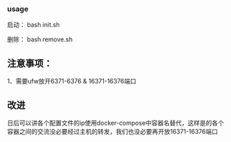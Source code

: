 ### usage
启动：
bash init.sh

删除：
bash remove.sh

## 注意事项：
1、需要ufw放开6371-6376 & 16371-16376端口

## 改进
日后可以讲各个配置文件的ip使用docker-compose中容器名替代，这样是的各个容器之间的交流没必要经过主机的转发，我们也没必要再开放16371-16376端口
